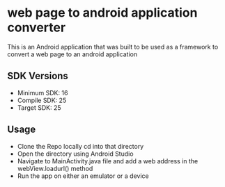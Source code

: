 # web page to android application converter
This is an Android application that was built to be used as a framework to convert a web page to an android application

## SDK Versions
* Minimum SDK: 16
* Compile SDK: 25
* Target SDK: 25

## Usage
* Clone the Repo locally cd into that directory
* Open the directory using Android Studio 
* Navigate to MainActivity.java file and add a web address in the webView.loadurl() method 
* Run the app on either an emulator or a device 



